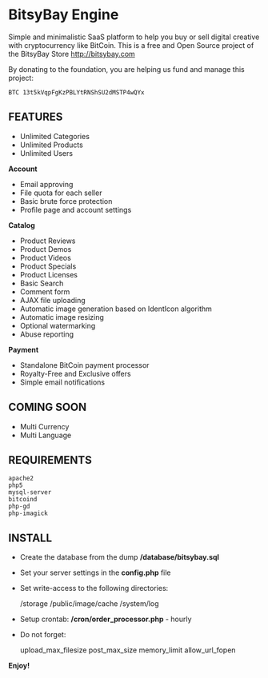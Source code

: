 BitsyBay Engine
===============

Simple and minimalistic SaaS platform to help you buy or sell digital creative with cryptocurrency like BitCoin. This is a free and Open Source project of the BitsyBay Store http://bitsybay.com

By donating to the foundation, you are helping us fund and manage this project: 

    BTC 13t5kVqpFgKzPBLYtRNShSU2dMSTP4wQYx

FEATURES
--------

* Unlimited Categories
* Unlimited Products
* Unlimited Users

**Account**

* Email approving
* File quota for each seller
* Basic brute force protection
* Profile page and account settings

**Catalog**

* Product Reviews
* Product Demos
* Product Videos
* Product Specials
* Product Licenses
* Basic Search
* Comment form
* AJAX file uploading
* Automatic image generation based on IdentIcon algorithm
* Automatic image resizing
* Optional watermarking
* Abuse reporting

**Payment**

* Standalone BitCoin payment processor
* Royalty-Free and Exclusive offers
* Simple email notifications

COMING SOON
-----------

* Multi Currency
* Multi Language

REQUIREMENTS
------------


    apache2 
    php5 
    mysql-server 
    bitcoind 
    php-gd 
    php-imagick 

INSTALL
-------

* Create the database from the dump **/database/bitsybay.sql**
* Set your server settings in the **config.php** file
* Set write-access to the following directories:


    /storage 
    /public/image/cache 
    /system/log 

* Setup crontab: **/cron/order_processor.php** - hourly
* Do not forget:


    upload_max_filesize 
    post_max_size 
    memory_limit 
    allow_url_fopen 

**Enjoy!**
